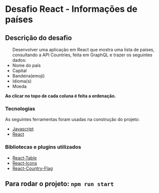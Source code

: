 # Desafio React - Informações de países

## Descrição do desafio
<ul>Desenvolver uma aplicação em React que mostra uma lista de países, consultando a API Countries,
feita em GraphQL e trazer os seguintes dados:
  <li>Nome do país</li>
  <li>Capital</li>
  <li>Bandeira(emoji)</li>
  <li>Idioma(s)</li>
  <li>Moeda</li>
</ul>
<p><strong>Ao clicar no topo de cada coluna é feita a ordenação.</strong></p>

### Tecnologias

As seguintes ferramentas foram usadas na construção do projeto:

- [Javascript](https://developer.mozilla.org/pt-BR/docs/Web/JavaScript)
- [React](https://pt-br.reactjs.org/)


### Bibliotecas e plugins utilizados
- [React-Table](https://react-table.tanstack.com/)
- [React-Icons](https://react-icons.github.io/react-icons/)
- [React-Country-Flag](https://github.com/danalloway/react-country-flag)

## Para rodar o projeto: `npm run start`

